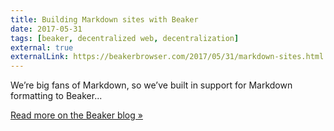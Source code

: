 ```yaml
---
title: Building Markdown sites with Beaker
date: 2017-05-31
tags: [beaker, decentralized web, decentralization]
external: true
externalLink: https://beakerbrowser.com/2017/05/31/markdown-sites.html
---
```

We’re big fans of Markdown, so we’ve built in support for Markdown formatting to Beaker...

<!--more-->

[Read more on the Beaker blog &raquo;](https://beakerbrowser.com/2017/05/31/markdown-sites.html)
